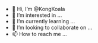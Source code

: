 - 👋 Hi, I’m @KongKoala
- 👀 I’m interested in ...
- 🌱 I’m currently learning ...
- 💞️ I’m looking to collaborate on ...
- 📫 How to reach me ...

<!---
KongKoala/KongKoala is a ✨ special ✨ repository because its `README.md` (this file) appears on your GitHub profile.
You can click the Preview link to take a look at your changes.
--->
